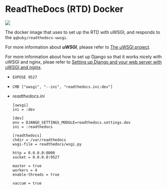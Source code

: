 # ReadTheDocs (RTD) Docker 

 [![](https://images.microbadger.com/badges/version/qqbuby/readthedocs:uwsgi.svg)](https://microbadger.com/images/qqbuby/readthedocs:uwsgi "Get your own version badge on microbadger.com")
     
 The docker image that uses to set up the RTD with uWSGI, and responds to the `qqbuby/readthedocs-uwsgi`.

 For more information about ***uWSGI***, please refer to [The uWSGI project](https://uwsgi-docs.readthedocs.io/en/latest/).

 For more information about how to set up Django so that it works nicely with uWSGI and nginx, pleae refer to [Setting up Django and your web server with uWSGI and nginx](http://uwsgi-docs.readthedocs.io/en/latest/tutorials/Django_and_nginx.html). 
 
 - `EXPOSE 9527`
 - `CMD ["uwsgi", "--ini", "readthedocs.ini:dev"]`
 - *readthedocs.ini*
 
     ```uwsgi
     [uwsgi]
     ini = :dev
     
     [dev]
     env = DJANGO_SETTINGS_MODULE=readthedocs.settings.dev
     ini = :readthedocs
     
     [readthedocs]
     chdir = /var/readthedocs
     wsgi-file = readthedocs/wsgi.py
     
     http = 0.0.0.0:8000
     socket = 0.0.0.0:9527
     
     master = true
     workers = 4
     enable-threads = true
     
     vaccum = true
     ```
